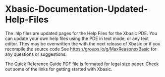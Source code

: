 # Xbasic-Documentation-Updated-Help-Files  
The .hlp files are updated pages for the Help Files for the Xbasic PDE.
You can update your own help files using the PDE in text mode, or any text editor.
They may be overwritten the with the next release of Xbasic or if you recompile the source code
See https://groups.io/g/MaxReasonsxBasic for any questions or suggestions.

The Quick Reference Guide PDF file is formated for legal size paper. 
Check out some of the links for getting started with Xbasic. 
